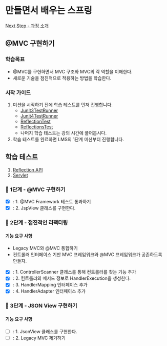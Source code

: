 # 만들면서 배우는 스프링
[Next Step - 과정 소개](https://edu.nextstep.camp/c/4YUvqn9V)

## @MVC 구현하기

### 학습목표
- @MVC를 구현하면서 MVC 구조와 MVC의 각 역할을 이해한다.
- 새로운 기술을 점진적으로 적용하는 방법을 학습한다.

### 시작 가이드
1. 미션을 시작하기 전에 학습 테스트를 먼저 진행합니다.
    - [Junit3TestRunner](study/src/test/java/reflection/Junit3TestRunner.java)
    - [Junit4TestRunner](study/src/test/java/reflection/Junit4TestRunner.java)
    - [ReflectionTest](study/src/test/java/reflection/ReflectionTest.java)
    - [ReflectionsTest](study/src/test/java/reflection/ReflectionsTest.java)
    - 나머지 학습 테스트는 강의 시간에 풀어봅시다.
2. 학습 테스트를 완료하면 LMS의 1단계 미션부터 진행합니다.

## 학습 테스트
1. [Reflection API](study/src/test/java/reflection)
2. [Servlet](study/src/test/java/servlet)


### 🚀 1단계 - @MVC 구현하기
- [x] : 1. @MVC Framework 테스트 통과하기
- [x] : 2. JspView 클래스를 구현한다.

### 🚀 2단계 - 점진적인 리팩터링
#### 기능 요구 사항
- Legacy MVC와 @MVC 통합하기
- 컨트롤러 인터페이스 기반 MVC 프레임워크와 @MVC 프레임워크가 공존하도록 만들자.

- [x] : 1. ControllerScanner 클래스를 통해 컨트롤러를 찾는 기능 추가
- [x] : 2. 컨트롤러의 메서드 정보로 HandlerExecution을 생성한다.
- [x] : 3. HandlerMapping 인터페이스 추가
- [x] : 4. HandlerAdapter 인터페이스 추가

### 🚀 3단계 - JSON View 구현하기
#### 기능 요구 사항
- [ ] : 1. JsonView 클래스를 구현한다.
- [ ] : 2. Legacy MVC 제거하기
